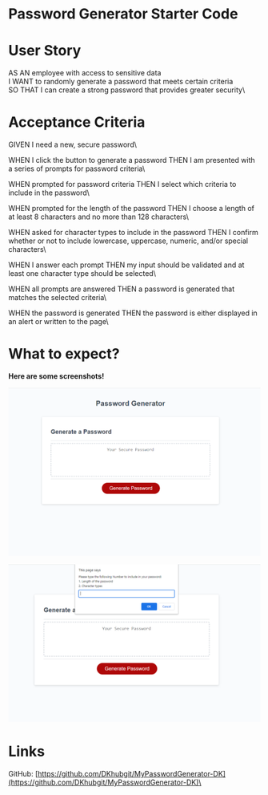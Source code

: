 # Password Generator Starter Code

# User Story

AS AN employee with access to sensitive data\
I WANT to randomly generate a password that meets certain criteria\
SO THAT I can create a strong password that provides greater security\

# Acceptance Criteria

GIVEN I need a new, secure password\

WHEN I click the button to generate a password
THEN I am presented with a series of prompts for password criteria\

WHEN prompted for password criteria
THEN I select which criteria to include in the password\

WHEN prompted for the length of the password
THEN I choose a length of at least 8 characters and no more than 128 characters\

WHEN asked for character types to include in the password
THEN I confirm whether or not to include lowercase, uppercase, numeric, and/or special characters\

WHEN I answer each prompt
THEN my input should be validated and at least one character type should be selected\

WHEN all prompts are answered
THEN a password is generated that matches the selected criteria\

WHEN the password is generated
THEN the password is either displayed in an alert or written to the page\

# What to expect?

**Here are some screenshots!**

![Initial page of the generator](./images/PasswordGen-screenshot1.PNG)

![Page shows the prompt after hitting generate password](./images/PasswordGen-screenshot2.PNG)

# Links

GitHub: [https://github.com/DKhubgit/MyPasswordGenerator-DK](https://github.com/DKhubgit/MyPasswordGenerator-DK)\